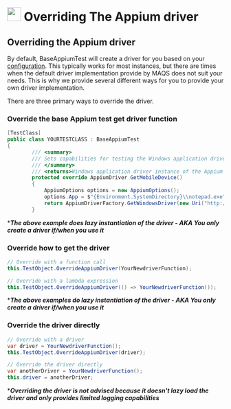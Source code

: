 # <img src="resources/maqslogo.ico" height="32" width="32"> Overriding The Appium driver

## Overriding the Appium driver 
By default, BaseAppiumTest will create a driver for you based on your [configuration](MAQS_8/Appium/AppiumConfig.md). This typically works for most instances, but there are times when the default driver implementation provide by MAQS does not suit your needs. This is why we provide several different ways for you to provide your own driver implementation.

There are three primary ways to override the driver.

### Override the base Appium test get driver function
```csharp
[TestClass]
public class YOURTESTCLASS : BaseAppiumTest
{
        /// <summary>
        /// Sets capabilities for testing the Windows application driver creation
        /// </summary>
        /// <returns>Windows application driver instance of the Appium Driver</returns>
        protected override AppiumDriver GetMobileDevice()
        {
            AppiumOptions options = new AppiumOptions();
            options.App = $"{Environment.SystemDirectory}\\notepad.exe";
            return AppiumDriverFactory.GetWindowsDriver(new Uri("http://127.0.0.1:4723/wd/hub"), options, TimeSpan.FromSeconds(30));
        }
```
*_**The above example does lazy instantiation of the driver - AKA You only create a driver if/when you use it**_  

### Override how to get the driver
```csharp
// Override with a function call
this.TestObject.OverrideAppiumDriver(YourNewdriverFunction);

// Override with a lambda expression
this.TestObject.OverrideAppiumDriver(() => YourNewdriverFunction());
```
*_**The above examples do lazy instantiation of the driver - AKA You only create a driver if/when you use it**_  

### Override the driver directly
```csharp
// Override with a driver
var driver = YourNewdriverFunction();
this.TestObject.OverrideAppiumDriver(driver);

// Override the driver directly 
var anotherDriver = YourNewdriverFunction();
this.driver = anotherDriver;
```
*_**Overriding the driver is not advised because it doesn't lazy load the driver and only provides limited logging capabilities**_  
